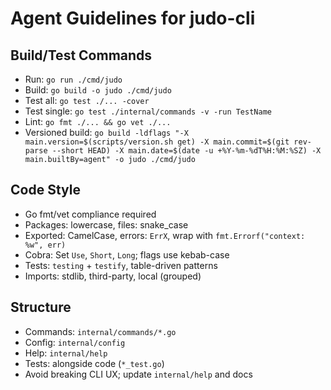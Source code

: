 # Agent Guidelines for judo-cli

## Build/Test Commands
- Run: `go run ./cmd/judo`
- Build: `go build -o judo ./cmd/judo`
- Test all: `go test ./... -cover`
- Test single: `go test ./internal/commands -v -run TestName`
- Lint: `go fmt ./... && go vet ./...`
- Versioned build: `go build -ldflags "-X main.version=$(scripts/version.sh get) -X main.commit=$(git rev-parse --short HEAD) -X main.date=$(date -u +%Y-%m-%dT%H:%M:%SZ) -X main.builtBy=agent" -o judo ./cmd/judo`

## Code Style
- Go fmt/vet compliance required
- Packages: lowercase, files: snake_case
- Exported: CamelCase, errors: `ErrX`, wrap with `fmt.Errorf("context: %w", err)`
- Cobra: Set `Use`, `Short`, `Long`; flags use kebab-case
- Tests: `testing` + `testify`, table-driven patterns
- Imports: stdlib, third-party, local (grouped)

## Structure
- Commands: `internal/commands/*.go`
- Config: `internal/config` 
- Help: `internal/help`
- Tests: alongside code (`*_test.go`)
- Avoid breaking CLI UX; update `internal/help` and docs
